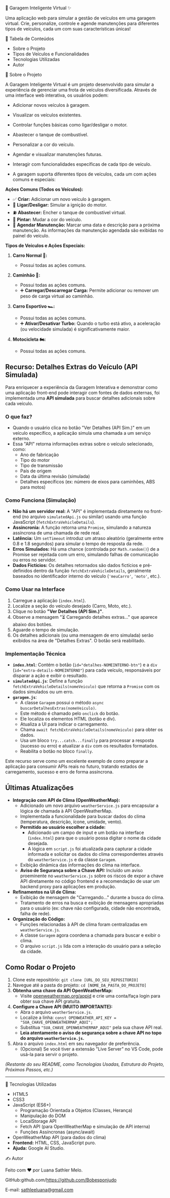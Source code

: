 🚗 Garagem Inteligente Virtual ✨

Uma aplicação web para simular a gestão de veículos em uma garagem virtual. Crie, personalize, controle e agende manutenções para diferentes tipos de veículos, cada um com suas características únicas!

📝 Tabela de Conteúdos

*  Sobre o Projeto
*  Tipos de Veículos e Funcionalidades
*  Tecnologias Utilizadas
*  Autor

📖 Sobre o Projeto

A Garagem Inteligente Virtual é um projeto desenvolvido para simular a experiência de gerenciar uma frota de veículos diversificada. Através de uma interface web interativa, os usuários podem:

*   Adicionar novos veículos à garagem.
*   Visualizar os veículos existentes.
*   Controlar funções básicas como ligar/desligar o motor.
*   Abastecer o tanque de combustível.
*   Personalizar a cor do veículo.
*   Agendar e visualizar manutenções futuras.
*   Interagir com funcionalidades específicas de cada tipo de veículo.

*   A garagem suporta diferentes tipos de veículos, cada um com ações comuns e especiais:

**Ações Comuns (Todos os Veículos):**

*   ✅ **Criar:** Adicionar um novo veículo à garagem.
*   🔑 **Ligar/Desligar:** Simular a ignição do motor.
*   ⛽ **Abastecer:** Encher o tanque de combustível virtual.
*   🎨 **Pintar:** Mudar a cor do veículo.
*   🔧 **Agendar Manutenção:** Marcar uma data e descrição para a próxima manutenção. As informações da manutenção agendada são exibidas no painel do veículo.

**Tipos de Veículos e Ações Especiais:**

1.  **Carro Normal 🚙:**
    *   Possui todas as ações comuns.

2.  **Caminhão 🚚:**
    *   Possui todas as ações comuns.
    *   ➕ **Carregar/Descarregar Carga:** Permite adicionar ou remover um peso de carga virtual ao caminhão.

3.  **Carro Esportivo 🏎️:**
    *   Possui todas as ações comuns.
    *   ➕ **Ativar/Desativar Turbo:** Quando o turbo está ativo, a aceleração (ou velocidade simulada) é significativamente maior.

4.  **Motocicleta 🏍️:**
    *   Possui todas as ações comuns.

  ## Recurso: Detalhes Extras do Veículo (API Simulada)

Para enriquecer a experiência da Garagem Interativa e demonstrar como uma aplicação front-end pode interagir com fontes de dados externas, foi implementada uma **API simulada** para buscar detalhes adicionais sobre cada veículo.

### O que faz?

*   Quando o usuário clica no botão "Ver Detalhes (API Sim.)" em um veículo específico, a aplicação simula uma chamada a um serviço externo.
*   Essa "API" retorna informações extras sobre o veículo selecionado, como:
    *   Ano de fabricação
    *   Tipo do motor
    *   Tipo de transmissão
    *   País de origem
    *   Data da última revisão (simulada)
    *   Detalhes específicos (ex: número de eixos para caminhões, ABS para motos)

### Como Funciona (Simulação)

*   **Não há um servidor real:** A "API" é implementada diretamente no front-end (no arquivo `simulatedApi.js` ou similar) usando uma função JavaScript (`fetchExtraVehicleDetails`).
*   **Assincronia:** A função retorna uma `Promise`, simulando a natureza assíncrona de uma chamada de rede real.
*   **Latência:** Um `setTimeout` introduz um atraso aleatório (geralmente entre 0.8 e 1.8 segundos) para simular o tempo de resposta da rede.
*   **Erros Simulados:** Há uma chance (controlada por `Math.random()`) de a Promise ser rejeitada com um erro, simulando falhas de comunicação ou erros no servidor.
*   **Dados Fictícios:** Os detalhes retornados são dados fictícios e pré-definidos dentro da função `fetchExtraVehicleDetails`, geralmente baseados no identificador interno do veículo (`'meuCarro'`, `'moto'`, etc.).

### Como Usar na Interface

1.  Carregue a aplicação (`index.html`).
2.  Localize a seção do veículo desejado (Carro, Moto, etc.).
3.  Clique no botão **"Ver Detalhes (API Sim.)"**.
4.  Observe a mensagem "⏳ Carregando detalhes extras..." que aparece abaixo dos botões.
5.  Aguarde o tempo de simulação.
6.  Os detalhes adicionais (ou uma mensagem de erro simulada) serão exibidos na área de "Detalhes Extras". O botão será reabilitado.

### Implementação Técnica

*   **`index.html`**: Contém o botão (`id="detalhes-NOMEINTERNO-btn"`) e a `div` (`id="extra-details-NOMEINTERNO"`) para cada veículo, responsáveis por disparar a ação e exibir o resultado.
*   **`simulatedApi.js`**: Define a função `fetchExtraVehicleDetails(nomeVeiculo)` que retorna a `Promise` com os dados simulados ou um erro.
*   **`garagem.js`**:
    *   A classe `Garagem` possui o método `async buscarDetalhesExtras(nomeVeiculo)`.
    *   Este método é chamado pelo `onclick` do botão.
    *   Ele localiza os elementos HTML (botão e div).
    *   Atualiza a UI para indicar o carregamento.
    *   Chama `await fetchExtraVehicleDetails(nomeVeiculo)` para obter os dados.
    *   Usa um bloco `try...catch...finally` para processar a resposta (sucesso ou erro) e atualizar a `div` com os resultados formatados.
    *   Reabilita o botão no bloco `finally`.

Este recurso serve como um excelente exemplo de como preparar a aplicação para consumir APIs reais no futuro, tratando estados de carregamento, sucesso e erro de forma assíncrona.
## Últimas Atualizações

*   **Integração com API de Clima (OpenWeatherMap):**
    *   Adicionado um novo arquivo `weatherService.js` para encapsular a lógica de chamada à API OpenWeatherMap.
    *   Implementada a funcionalidade para buscar dados do clima (temperatura, descrição, ícone, umidade, vento).
    *   **Permitido ao usuário escolher a cidade:**
        *   Adicionado um campo de input e um botão na interface (`index.html`) para que o usuário possa digitar o nome da cidade desejada.
        *   A lógica em `script.js` foi atualizada para capturar a cidade informada e solicitar os dados do clima correspondentes através do `weatherService.js` e da classe `Garagem`.
    *   Exibição dinâmica das informações do clima na interface.
    *   **Aviso de Segurança sobre a Chave API:** Incluído um aviso proeminente no `weatherService.js` sobre os riscos de expor a chave API diretamente no código frontend e a recomendação de usar um backend proxy para aplicações em produção.
*   **Refinamentos na UI de Clima:**
    *   Exibição de mensagem de "Carregando..." durante a busca do clima.
    *   Tratamento de erros na busca e exibição de mensagens apropriadas para o usuário (ex: chave não configurada, cidade não encontrada, falha de rede).
*   **Organização do Código:**
    *   Funções relacionadas à API de clima foram centralizadas em `weatherService.js`.
    *   A classe `Garagem` agora coordena a chamada para buscar e exibir o clima.
    *   O arquivo `script.js` lida com a interação do usuário para a seleção da cidade.

## Como Rodar o Projeto

1.  Clone este repositório: `git clone [URL_DO_SEU_REPOSITORIO]`
2.  Navegue até a pasta do projeto: `cd [NOME_DA_PASTA_DO_PROJETO]`
3.  **Obtenha uma chave da API OpenWeatherMap:**
    *   Visite [openweathermap.org/appid](https://openweathermap.org/appid) e crie uma conta/faça login para obter sua chave API gratuita.
4.  **Configure a Chave API (MUITO IMPORTANTE):**
    *   Abra o arquivo `weatherService.js`.
    *   Localize a linha: `const OPENWEATHER_API_KEY = "SUA_CHAVE_OPENWEATHERMAP_AQUI";`
    *   Substitua `"SUA_CHAVE_OPENWEATHERMAP_AQUI"` pela sua chave API real.
    *   **Leia atentamente o aviso de segurança sobre a chave API no topo do arquivo `weatherService.js`.**
5.  Abra o arquivo `index.html` em seu navegador de preferência.
    *   (Opcional) Se você tiver a extensão "Live Server" no VS Code, pode usá-la para servir o projeto.

*(Restante do seu README, como Tecnologias Usadas, Estrutura do Projeto, Próximos Passos, etc.)*

---

🚀 Tecnologias Utilizadas

*   HTML5
*   CSS3
*   JavaScript (ES6+)
    *   Programação Orientada a Objetos (Classes, Herança)
    *   Manipulação do DOM
    *   LocalStorage API
    *   Fetch API (para OpenWeatherMap e simulação de API interna)
    *   Funções Assíncronas (async/await)
*   OpenWeatherMap API (para dados do clima)
*   **Frontend:** HTML, CSS, JavaScript puro.
*   **Ajuda:** Google AI Studio.

  ✍️ Autor

Feito com ❤️ por Luana Sathler Melo.

GitHub:github.com/https://github.com/Bobesponjudo

E-mail: sathleeluana@gmail.com
